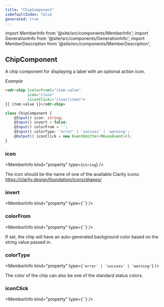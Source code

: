 ```yaml
---
title: "ChipComponent"
isDefaultIndex: false
generated: true
---
```

<!-- This file was generated from the Vendure source. Do not modify. Instead, re-run the "docs:build" script -->
import MemberInfo from '@site/src/components/MemberInfo';
import GenerationInfo from '@site/src/components/GenerationInfo';
import MemberDescription from '@site/src/components/MemberDescription';


## ChipComponent

<GenerationInfo sourceFile="packages/admin-ui/src/lib/core/src/shared/components/chip/chip.component.ts" sourceLine="16" packageName="@vendure/admin-ui" />

A chip component for displaying a label with an optional action icon.

*Example*

```HTML
<vdr-chip [colorFrom]="item.value"
          icon="close"
          (iconClick)="clear(item)">
{{ item.value }}</vdr-chip>
```

```ts title="Signature"
class ChipComponent {
    @Input() icon: string;
    @Input() invert = false;
    @Input() colorFrom = '';
    @Input() colorType: 'error' | 'success' | 'warning';
    @Output() iconClick = new EventEmitter<MouseEvent>();
}
```

<div className="members-wrapper">

### icon

<MemberInfo kind="property" type={`string`}   />

The icon should be the name of one of the available Clarity icons: https://clarity.design/foundation/icons/shapes/
### invert

<MemberInfo kind="property" type={``}   />


### colorFrom

<MemberInfo kind="property" type={``}   />

If set, the chip will have an auto-generated background
color based on the string value passed in.
### colorType

<MemberInfo kind="property" type={`'error' | 'success' | 'warning'`}   />

The color of the chip can also be one of the standard status colors.
### iconClick

<MemberInfo kind="property" type={``}   />




</div>
